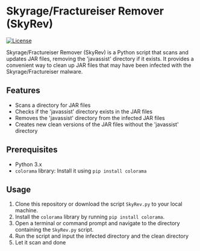 # Skyrage/Fractureiser Remover (SkyRev)

[![License](https://img.shields.io/badge/License-MIT-blue.svg)](https://opensource.org/licenses/MIT)

Skyrage/Fractureiser Remover (SkyRev) is a Python script that scans and updates JAR files, removing the 'javassist' directory if it exists. It provides a convenient way to clean up JAR files that may have been infected with the Skyrage/Fractureiser malware.

## Features

- Scans a directory for JAR files
- Checks if the 'javassist' directory exists in the JAR files
- Removes the 'javassist' directory from the infected JAR files
- Creates new clean versions of the JAR files without the 'javassist' directory

## Prerequisites

- Python 3.x
- `colorama` library: Install it using `pip install colorama`

## Usage

1. Clone this repository or download the script `SkyRev.py` to your local machine.
2. Install the `colorama` library by running `pip install colorama`.
3. Open a terminal or command prompt and navigate to the directory containing the `SkyRev.py` script.
4. Run the script and input the infected directory and the clean directory
5. Let it scan and done
